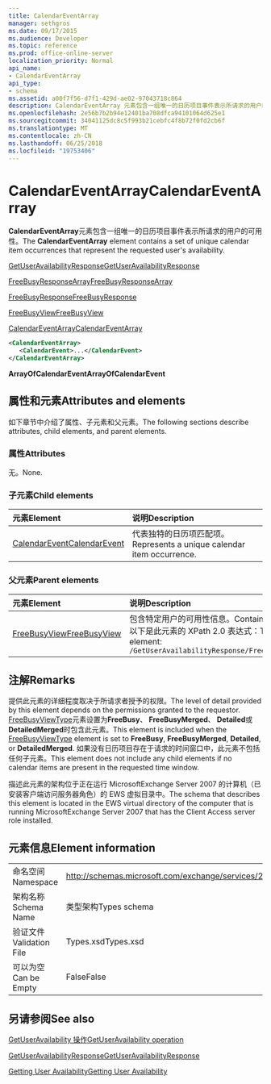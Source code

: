 ```yaml
---
title: CalendarEventArray
manager: sethgros
ms.date: 09/17/2015
ms.audience: Developer
ms.topic: reference
ms.prod: office-online-server
localization_priority: Normal
api_name:
- CalendarEventArray
api_type:
- schema
ms.assetid: a00f7f56-d7f1-429d-ae02-97043718c864
description: CalendarEventArray 元素包含一组唯一的日历项目事件表示所请求的用户的可用性。
ms.openlocfilehash: 2e56b7b2b94e12401ba708dfca94101064d625e1
ms.sourcegitcommit: 34041125dc8c5f993b21cebfc4f8b72f0fd2cb6f
ms.translationtype: MT
ms.contentlocale: zh-CN
ms.lasthandoff: 06/25/2018
ms.locfileid: "19753406"
---
```

# <a name="calendareventarray"></a><span data-ttu-id="a01bd-103">CalendarEventArray</span><span class="sxs-lookup"><span data-stu-id="a01bd-103">CalendarEventArray</span></span>

<span data-ttu-id="a01bd-104">**CalendarEventArray**元素包含一组唯一的日历项目事件表示所请求的用户的可用性。</span><span class="sxs-lookup"><span data-stu-id="a01bd-104">The **CalendarEventArray** element contains a set of unique calendar item occurrences that represent the requested user's availability.</span></span> 
  
[<span data-ttu-id="a01bd-105">GetUserAvailabilityResponse</span><span class="sxs-lookup"><span data-stu-id="a01bd-105">GetUserAvailabilityResponse</span></span>](getuseravailabilityresponse.md)
  
[<span data-ttu-id="a01bd-106">FreeBusyResponseArray</span><span class="sxs-lookup"><span data-stu-id="a01bd-106">FreeBusyResponseArray</span></span>](freebusyresponsearray.md)
  
[<span data-ttu-id="a01bd-107">FreeBusyResponse</span><span class="sxs-lookup"><span data-stu-id="a01bd-107">FreeBusyResponse</span></span>](freebusyresponse.md)
  
[<span data-ttu-id="a01bd-108">FreeBusyView</span><span class="sxs-lookup"><span data-stu-id="a01bd-108">FreeBusyView</span></span>](freebusyview.md)
  
[<span data-ttu-id="a01bd-109">CalendarEventArray</span><span class="sxs-lookup"><span data-stu-id="a01bd-109">CalendarEventArray</span></span>](calendareventarray.md)
  
```xml
<CalendarEventArray>
   <CalendarEvent>...</CalendarEvent>
</CalendarEventArray>
```

 <span data-ttu-id="a01bd-110">**ArrayOfCalendarEvent**</span><span class="sxs-lookup"><span data-stu-id="a01bd-110">**ArrayOfCalendarEvent**</span></span>
## <a name="attributes-and-elements"></a><span data-ttu-id="a01bd-111">属性和元素</span><span class="sxs-lookup"><span data-stu-id="a01bd-111">Attributes and elements</span></span>

<span data-ttu-id="a01bd-112">如下章节中介绍了属性、子元素和父元素。</span><span class="sxs-lookup"><span data-stu-id="a01bd-112">The following sections describe attributes, child elements, and parent elements.</span></span>
  
### <a name="attributes"></a><span data-ttu-id="a01bd-113">属性</span><span class="sxs-lookup"><span data-stu-id="a01bd-113">Attributes</span></span>

<span data-ttu-id="a01bd-114">无。</span><span class="sxs-lookup"><span data-stu-id="a01bd-114">None.</span></span>
  
### <a name="child-elements"></a><span data-ttu-id="a01bd-115">子元素</span><span class="sxs-lookup"><span data-stu-id="a01bd-115">Child elements</span></span>

|<span data-ttu-id="a01bd-116">**元素**</span><span class="sxs-lookup"><span data-stu-id="a01bd-116">**Element**</span></span>|<span data-ttu-id="a01bd-117">**说明**</span><span class="sxs-lookup"><span data-stu-id="a01bd-117">**Description**</span></span>|
|:-----|:-----|
|[<span data-ttu-id="a01bd-118">CalendarEvent</span><span class="sxs-lookup"><span data-stu-id="a01bd-118">CalendarEvent</span></span>](calendarevent.md) <br/> |<span data-ttu-id="a01bd-119">代表独特的日历项匹配项。</span><span class="sxs-lookup"><span data-stu-id="a01bd-119">Represents a unique calendar item occurrence.</span></span>  <br/> |
   
### <a name="parent-elements"></a><span data-ttu-id="a01bd-120">父元素</span><span class="sxs-lookup"><span data-stu-id="a01bd-120">Parent elements</span></span>

|<span data-ttu-id="a01bd-121">**元素**</span><span class="sxs-lookup"><span data-stu-id="a01bd-121">**Element**</span></span>|<span data-ttu-id="a01bd-122">**说明**</span><span class="sxs-lookup"><span data-stu-id="a01bd-122">**Description**</span></span>|
|:-----|:-----|
|[<span data-ttu-id="a01bd-123">FreeBusyView</span><span class="sxs-lookup"><span data-stu-id="a01bd-123">FreeBusyView</span></span>](freebusyview.md) <br/> |<span data-ttu-id="a01bd-124">包含特定用户的可用性信息。</span><span class="sxs-lookup"><span data-stu-id="a01bd-124">Contains availability information for a specific user.</span></span>  <br/> <span data-ttu-id="a01bd-125">以下是此元素的 XPath 2.0 表达式：</span><span class="sxs-lookup"><span data-stu-id="a01bd-125">The following is the XPath 2.0 expression to this element:</span></span>  <br/>  `/GetUserAvailabilityResponse/FreeBusyResponseArray/FreeBusyResponse/FreeBusyView` <br/> |
   
## <a name="remarks"></a><span data-ttu-id="a01bd-126">注解</span><span class="sxs-lookup"><span data-stu-id="a01bd-126">Remarks</span></span>

<span data-ttu-id="a01bd-127">提供此元素的详细程度取决于所请求者授予的权限。</span><span class="sxs-lookup"><span data-stu-id="a01bd-127">The level of detail provided by this element depends on the permissions granted to the requestor.</span></span> <span data-ttu-id="a01bd-128">[FreeBusyViewType](freebusyviewtype.md)元素设置为**FreeBusy**、 **FreeBusyMerged**、 **Detailed**或**DetailedMerged**时包含此元素。</span><span class="sxs-lookup"><span data-stu-id="a01bd-128">This element is included when the [FreeBusyViewType](freebusyviewtype.md) element is set to **FreeBusy**, **FreeBusyMerged**, **Detailed**, or **DetailedMerged**.</span></span> <span data-ttu-id="a01bd-129">如果没有日历项目存在于请求的时间窗口中，此元素不包括任何子元素。</span><span class="sxs-lookup"><span data-stu-id="a01bd-129">This element does not include any child elements if no calendar items are present in the requested time window.</span></span> 
  
<span data-ttu-id="a01bd-130">描述此元素的架构位于正在运行 MicrosoftExchange Server 2007 的计算机（已安装客户端访问服务器角色）的 EWS 虚拟目录中。</span><span class="sxs-lookup"><span data-stu-id="a01bd-130">The schema that describes this element is located in the EWS virtual directory of the computer that is running MicrosoftExchange Server 2007 that has the Client Access server role installed.</span></span>
  
## <a name="element-information"></a><span data-ttu-id="a01bd-131">元素信息</span><span class="sxs-lookup"><span data-stu-id="a01bd-131">Element information</span></span>

|||
|:-----|:-----|
|<span data-ttu-id="a01bd-132">命名空间</span><span class="sxs-lookup"><span data-stu-id="a01bd-132">Namespace</span></span>  <br/> |http://schemas.microsoft.com/exchange/services/2006/types  <br/> |
|<span data-ttu-id="a01bd-133">架构名称</span><span class="sxs-lookup"><span data-stu-id="a01bd-133">Schema Name</span></span>  <br/> |<span data-ttu-id="a01bd-134">类型架构</span><span class="sxs-lookup"><span data-stu-id="a01bd-134">Types schema</span></span>  <br/> |
|<span data-ttu-id="a01bd-135">验证文件</span><span class="sxs-lookup"><span data-stu-id="a01bd-135">Validation File</span></span>  <br/> |<span data-ttu-id="a01bd-136">Types.xsd</span><span class="sxs-lookup"><span data-stu-id="a01bd-136">Types.xsd</span></span>  <br/> |
|<span data-ttu-id="a01bd-137">可以为空</span><span class="sxs-lookup"><span data-stu-id="a01bd-137">Can be Empty</span></span>  <br/> |<span data-ttu-id="a01bd-138">False</span><span class="sxs-lookup"><span data-stu-id="a01bd-138">False</span></span>  <br/> |
   
## <a name="see-also"></a><span data-ttu-id="a01bd-139">另请参阅</span><span class="sxs-lookup"><span data-stu-id="a01bd-139">See also</span></span>



[<span data-ttu-id="a01bd-140">GetUserAvailability 操作</span><span class="sxs-lookup"><span data-stu-id="a01bd-140">GetUserAvailability operation</span></span>](getuseravailability-operation.md)
  
[<span data-ttu-id="a01bd-141">GetUserAvailabilityResponse</span><span class="sxs-lookup"><span data-stu-id="a01bd-141">GetUserAvailabilityResponse</span></span>](getuseravailabilityresponse.md)


[<span data-ttu-id="a01bd-142">Getting User Availability</span><span class="sxs-lookup"><span data-stu-id="a01bd-142">Getting User Availability</span></span>](http://msdn.microsoft.com/library/d4133fcb-9b0f-4e6b-aadf-a389da83516a%28Office.15%29.aspx)

